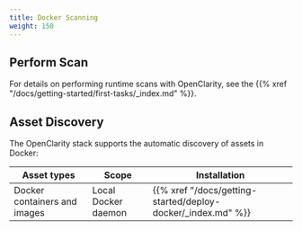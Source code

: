 ```yaml
---
title: Docker Scanning
weight: 150
---
```


## Perform Scan

For details on performing runtime scans with OpenClarity, see the {{% xref "/docs/getting-started/first-tasks/_index.md" %}}.

## Asset Discovery

The OpenClarity stack supports the automatic discovery of assets in Docker:

| Asset types                      | Scope                 | Installation                                                     |
|----------------------------------|-----------------------|------------------------------------------------------------------|
| Docker containers and images     | Local Docker daemon   | {{% xref "/docs/getting-started/deploy-docker/_index.md" %}}     |
